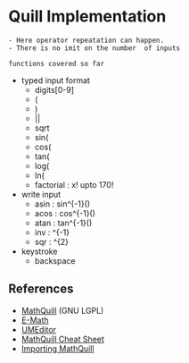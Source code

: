 Quill Implementation
==============

```
- Here operator repeatation can happen.
- There is no imit on the number  of inputs
```
```
functions covered so far
```
- typed input format
	- digits[0-9]
    - (
    - ) 
    - ||
	- sqrt 
	- sin(
    - cos(
    - tan(
	- log(
    - ln(
    - factorial :  x! upto  170!
- write input
    - asin : sin^{-1}()
    - acos : cos^{-1}()
    - atan : tan^{-1}()
    - inv  : ^{-1}
    - sqr  : ^{2}
- keystroke
    - backspace

References
--------

* [MathQuill](http://mathquill.com/) (GNU LGPL)
* [E-Math](https://github.com/e-math/calculator)
* [UMEditor](https://github.com/wensheng/umeditor-mathquill)
* [MathQuill Cheat Sheet](https://www.udacity.com/wiki/ma006/mathquill)
* [Importing MathQuill](https://github.com/luxp/mathquill-webpack/blob/master/index.js)